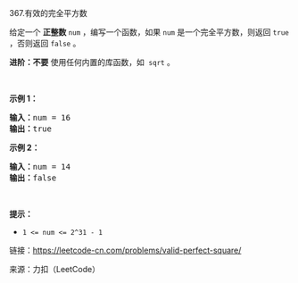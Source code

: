 <!DOCTYPE html>
<html lang="en">
<head>
    <meta charset="UTF-8">
</head>
<body>
<p>367.有效的完全平方数<p>
<p>给定一个 <strong>正整数</strong> <code>num</code> ，编写一个函数，如果 <code>num</code> 是一个完全平方数，则返回 <code>true</code> ，否则返回 <code>false</code> 。</p>

<p><strong>进阶：不要</strong> 使用任何内置的库函数，如  <code>sqrt</code> 。</p>

<p> </p>

<p><strong>示例 1：</strong></p>

<pre>
<strong>输入：</strong>num = 16
<strong>输出：</strong>true
</pre>

<p><strong>示例 2：</strong></p>

<pre>
<strong>输入：</strong>num = 14
<strong>输出：</strong>false
</pre>

<p> </p>

<p><strong>提示：</strong></p>

<ul>
	<li><code>1 <= num <= 2^31 - 1</code></li>
</ul>

<p>链接：<a href="https://leetcode-cn.com/problems/valid-perfect-square/" target=\"_blank\">https://leetcode-cn.com/problems/valid-perfect-square/</a></p>
<p>来源：力扣（LeetCode）</p>
</body>
</html>
